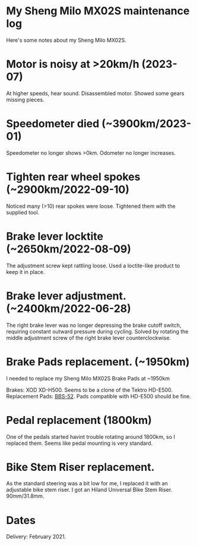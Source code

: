 # My Sheng Milo MX02S maintenance log

Here's some notes about my Sheng Milo MX02S.

# Motor is noisy at >20km/h (2023-07)
At higher speeds, hear sound. Disassembled motor. Showed some gears missing pieces.

# Speedometer died (~3900km/2023-01)
Speedometer no longer shows >0km. Odometer no longer increases.

# Tighten rear wheel spokes (~2900km/2022-09-10)
Noticed many (>10) rear spokes were loose. Tightened them with the supplied tool.

# Brake lever locktite (~2650km/2022-08-09)
The adjustment screw kept rattling loose. Used a loctite-like product to keep it in place.

# Brake lever adjustment. (~2400km/2022-06-28)
The right brake lever was no longer depressing the brake cutoff switch, requiring constant outward pressure during cycling.
Solved by rotating the middle adjustment screw of the right brake lever counterclockwise.

# Brake Pads replacement. (~1950km)
I needed to replace my Sheng Milo MX02S Brake Pads at ~1950km

Brakes: XOD XD-H500. Seems to be a clone of the Tektro HD-E500.  
Replacement Pads: [BBS-52](https://bbbcycling.com/nl_nl/bbs-52-discstop-hp). Pads compatible with HD-E500 should be fine.

# Pedal replacement (1800km)
One of the pedals started havint trouble rotating around 1800km, so I replaced them.
Seems like pedal mounting is very standard.

# Bike Stem Riser replacement.
As the standard steering was a bit low for me, I replaced it with an adjustable bike stem riser.
I got an Hiland Universal Bike Stem Riser. 90mm/31.8mm.

# Dates
Delivery: February 2021.
